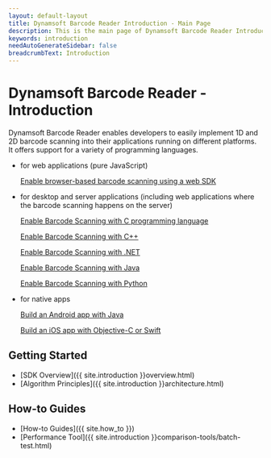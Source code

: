 ```yaml
---
layout: default-layout
title: Dynamsoft Barcode Reader Introduction - Main Page
description: This is the main page of Dynamsoft Barcode Reader Introduction.
keywords: introduction
needAutoGenerateSidebar: false
breadcrumbText: Introduction
---
```


# Dynamsoft Barcode Reader - Introduction


Dynamsoft Barcode Reader enables developers to easily implement 1D and 2D barcode scanning into their applications running on different platforms. It offers support for a variety of programming languages.

- for web applications (pure JavaScript)

    [Enable browser-based barcode scanning using a web SDK](../programming/javascript/user-guide.md/)

- for desktop and server applications (including web applications where the barcode scanning happens on the server)

    [Enable Barcode Scanning with C programming language](../programming/c/user-guide.md/)

    [Enable Barcode Scanning with C++](../programming/cplusplus/user-guide.md/)

    [Enable Barcode Scanning with .NET](../programming/dotnet/user-guide.md/)

    [Enable Barcode Scanning with Java](../programming/java/user-guide.md/)
    
    [Enable Barcode Scanning with Python](../programming/python/user-guide.md/)

- for native apps

    [Build an Android app with Java](../programming/android/user-guide.md/)

    [Build an iOS app with Objective-C or Swift](../programming/objectivec-swift/user-guide.md/)


## Getting Started

- [SDK Overview]({{ site.introduction }}overview.html)
- [Algorithm Principles]({{ site.introduction }}architecture.html)

## How-to Guides  

- [How-to Guides]({{ site.how_to }})
- [Performance Tool]({{ site.introduction }}comparison-tools/batch-test.html)






